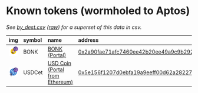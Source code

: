 
Known tokens (wormholed to Aptos)
===================================
_See [by_dest.csv](by_dest.csv) ([raw](https://raw.githubusercontent.com/xlabs/portal-bridge-ui/main/apps/token-list/content/by_dest.csv)) for a superset of this data in csv._

  
| img                                                                                                           | symbol   | name                                                                      | address                                                                                                                                                                        |   decimals | origin   | sourceAddress                                                                                                           |   sourceDecimals | markets                                                                                                                        | symbol   |
|:--------------------------------------------------------------------------------------------------------------|:---------|:--------------------------------------------------------------------------|:-------------------------------------------------------------------------------------------------------------------------------------------------------------------------------|-----------:|:---------|:------------------------------------------------------------------------------------------------------------------------|-----------------:|:-------------------------------------------------------------------------------------------------------------------------------|:-----------------|
| ![BONK](https://raw.githubusercontent.com/xlabs/portal-bridge-ui/main/apps/token-list/assets/BONK_wh.png)     | BONK     | [BONK (Portal)](http://coingecko.com/en/coins/bonk)                       | [0x2a90fae71afc7460ee42b20ee49a9c9b29272905ad71fef92fbd8b3905a24b56](https://explorer.aptoslabs.com//token/0x2a90fae71afc7460ee42b20ee49a9c9b29272905ad71fef92fbd8b3905a24b56) |          5 | solana   | [DezXAZ8z7PnrnRJjz3wXBoRgixCa6xjnB7YaB1pPB263](https://solscan.io/address/DezXAZ8z7PnrnRJjz3wXBoRgixCa6xjnB7YaB1pPB263) |                5 |                                                                                                                                | BONK             |
| ![USDCet](https://raw.githubusercontent.com/xlabs/portal-bridge-ui/main/apps/token-list/assets/USDCet_wh.png) | USDCet   | [USD Coin (Portal from Ethereum)](http://coingecko.com/en/coins/usd-coin) | [0x5e156f1207d0ebfa19a9eeff00d62a282278fb8719f4fab3a586a0a2c0fffbea](https://explorer.aptoslabs.com//token/0x5e156f1207d0ebfa19a9eeff00d62a282278fb8719f4fab3a586a0a2c0fffbea) |          6 | ethereum | [0xa0b86991c6218b36c1d19d4a2e9eb0ce3606eb48](https://etherscan.io/address/0xa0b86991c6218b36c1d19d4a2e9eb0ce3606eb48)   |                6 | [hippo](https://hippo.space/home), [liquidswap](https://liquidswap.com/#/), [aries markets](https://app.ariesmarkets.xyz/swap) | USDCet           |